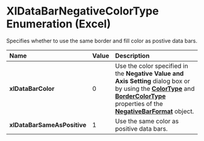 
# XlDataBarNegativeColorType Enumeration (Excel)

Specifies whether to use the same border and fill color as postive data bars.



|**Name**|**Value**|**Description**|
|:-----|:-----|:-----|
|**xlDataBarColor**|0|Use the color specified in the  **Negative Value and Axis Setting** dialog box or by using the **[ColorType](01485eab-0aa3-278e-2976-02e0d0757a4f.md)** and **[BorderColorType](014d8bc9-6c9d-df2d-2152-09f206400388.md)** properties of the **[NegativeBarFormat](25daa644-29af-a7c1-1d11-be9c72cfff7a.md)** object.|
|**xlDataBarSameAsPositive**|1|Use the same color as positive data bars.|
